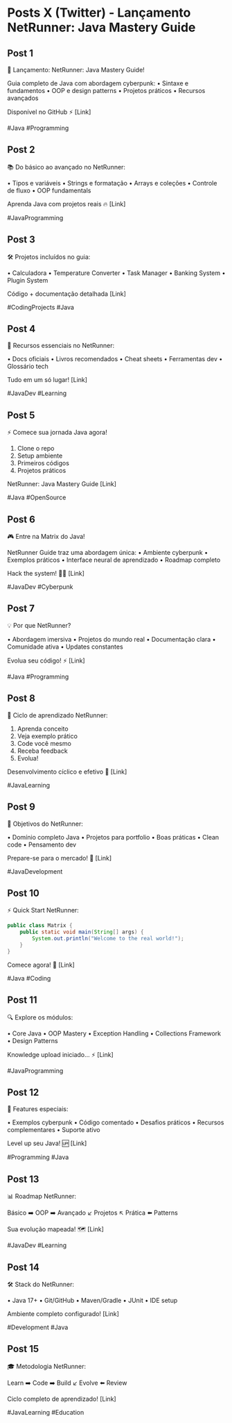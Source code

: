 # Posts X (Twitter) - Lançamento NetRunner: Java Mastery Guide

## Post 1
🚀 Lançamento: NetRunner: Java Mastery Guide!

Guia completo de Java com abordagem cyberpunk:
• Sintaxe e fundamentos
• OOP e design patterns
• Projetos práticos
• Recursos avançados

Disponível no GitHub ⚡
[Link]

#Java #Programming

## Post 2
📚 Do básico ao avançado no NetRunner:

• Tipos e variáveis
• Strings e formatação
• Arrays e coleções
• Controle de fluxo
• OOP fundamentals

Aprenda Java com projetos reais 🔥
[Link]

#JavaProgramming

## Post 3
🛠️ Projetos incluídos no guia:

• Calculadora
• Temperature Converter
• Task Manager
• Banking System
• Plugin System

Código + documentação detalhada
[Link]

#CodingProjects #Java

## Post 4
📖 Recursos essenciais no NetRunner:

• Docs oficiais
• Livros recomendados
• Cheat sheets
• Ferramentas dev
• Glossário tech

Tudo em um só lugar!
[Link]

#JavaDev #Learning

## Post 5
⚡ Comece sua jornada Java agora!

1. Clone o repo
2. Setup ambiente
3. Primeiros códigos
4. Projetos práticos

NetRunner: Java Mastery Guide
[Link]

#Java #OpenSource

## Post 6
🎮 Entre na Matrix do Java!

NetRunner Guide traz uma abordagem única:
• Ambiente cyberpunk
• Exemplos práticos
• Interface neural de aprendizado
• Roadmap completo

Hack the system! 🧑‍💻
[Link]

#JavaDev #Cyberpunk

## Post 7
💡 Por que NetRunner?

• Abordagem imersiva
• Projetos do mundo real
• Documentação clara
• Comunidade ativa
• Updates constantes

Evolua seu código! ⚡
[Link]

#Java #Programming

## Post 8
🔄 Ciclo de aprendizado NetRunner:

1. Aprenda conceito
2. Veja exemplo prático
3. Code você mesmo
4. Receba feedback
5. Evolua!

Desenvolvimento cíclico e efetivo 🎯
[Link]

#JavaLearning

## Post 9
🎯 Objetivos do NetRunner:

• Domínio completo Java
• Projetos para portfolio
• Boas práticas
• Clean code
• Pensamento dev

Prepare-se para o mercado! 💼
[Link]

#JavaDevelopment

## Post 10
⚡ Quick Start NetRunner:

```java
public class Matrix {
    public static void main(String[] args) {
        System.out.println("Welcome to the real world!");
    }
}
```

Comece agora! 🚀
[Link]

#Java #Coding

## Post 11
🔍 Explore os módulos:

• Core Java
• OOP Mastery
• Exception Handling
• Collections Framework
• Design Patterns

Knowledge upload iniciado... ⚡
[Link]

#JavaProgramming

## Post 12
🌟 Features especiais:

• Exemplos cyberpunk
• Código comentado
• Desafios práticos
• Recursos complementares
• Suporte ativo

Level up seu Java! 🆙
[Link]

#Programming #Java

## Post 13
📊 Roadmap NetRunner:

Básico ➡️ OOP ➡️ Avançado
↙️ Projetos ↖️
Prática ⬅️ Patterns

Sua evolução mapeada! 🗺️
[Link]

#JavaDev #Learning

## Post 14
🛠️ Stack do NetRunner:

• Java 17+
• Git/GitHub
• Maven/Gradle
• JUnit
• IDE setup

Ambiente completo configurado!
[Link]

#Development #Java

## Post 15
🎓 Metodologia NetRunner:

Learn ➡️ Code ➡️ Build
↙️ Evolve ⬅️ Review

Ciclo completo de aprendizado!
[Link]

#JavaLearning #Education
